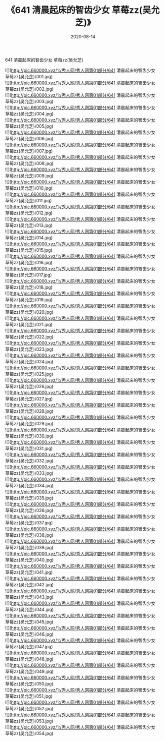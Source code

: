 ﻿---
layout: post
title:  《641 清晨起床的智齿少女 草莓zz(吴允芝)》
date:   2020-08-14
img: http://pic.660000.xyz/1:/秀人网/秀人网第01部分/641 清晨起床的智齿少女 草莓zz(吴允芝)/000.jpg
categories: [美女, 清纯, 唯美]
---

641 清晨起床的智齿少女 草莓zz(吴允芝)

  ![](http://pic.660000.xyz/1:/秀人网/秀人网第01部分/641 清晨起床的智齿少女 草莓zz(吴允芝)/001.jpg) <br> ![](http://pic.660000.xyz/1:/秀人网/秀人网第01部分/641 清晨起床的智齿少女 草莓zz(吴允芝)/002.jpg) <br> ![](http://pic.660000.xyz/1:/秀人网/秀人网第01部分/641 清晨起床的智齿少女 草莓zz(吴允芝)/003.jpg) <br> ![](http://pic.660000.xyz/1:/秀人网/秀人网第01部分/641 清晨起床的智齿少女 草莓zz(吴允芝)/004.jpg) <br> ![](http://pic.660000.xyz/1:/秀人网/秀人网第01部分/641 清晨起床的智齿少女 草莓zz(吴允芝)/005.jpg) <br> ![](http://pic.660000.xyz/1:/秀人网/秀人网第01部分/641 清晨起床的智齿少女 草莓zz(吴允芝)/006.jpg) <br> ![](http://pic.660000.xyz/1:/秀人网/秀人网第01部分/641 清晨起床的智齿少女 草莓zz(吴允芝)/007.jpg) <br> ![](http://pic.660000.xyz/1:/秀人网/秀人网第01部分/641 清晨起床的智齿少女 草莓zz(吴允芝)/008.jpg) <br> ![](http://pic.660000.xyz/1:/秀人网/秀人网第01部分/641 清晨起床的智齿少女 草莓zz(吴允芝)/009.jpg) <br> ![](http://pic.660000.xyz/1:/秀人网/秀人网第01部分/641 清晨起床的智齿少女 草莓zz(吴允芝)/010.jpg) <br> ![](http://pic.660000.xyz/1:/秀人网/秀人网第01部分/641 清晨起床的智齿少女 草莓zz(吴允芝)/011.jpg) <br> ![](http://pic.660000.xyz/1:/秀人网/秀人网第01部分/641 清晨起床的智齿少女 草莓zz(吴允芝)/012.jpg) <br> ![](http://pic.660000.xyz/1:/秀人网/秀人网第01部分/641 清晨起床的智齿少女 草莓zz(吴允芝)/013.jpg) <br> ![](http://pic.660000.xyz/1:/秀人网/秀人网第01部分/641 清晨起床的智齿少女 草莓zz(吴允芝)/014.jpg) <br> ![](http://pic.660000.xyz/1:/秀人网/秀人网第01部分/641 清晨起床的智齿少女 草莓zz(吴允芝)/015.jpg) <br> ![](http://pic.660000.xyz/1:/秀人网/秀人网第01部分/641 清晨起床的智齿少女 草莓zz(吴允芝)/016.jpg) <br> ![](http://pic.660000.xyz/1:/秀人网/秀人网第01部分/641 清晨起床的智齿少女 草莓zz(吴允芝)/017.jpg) <br> ![](http://pic.660000.xyz/1:/秀人网/秀人网第01部分/641 清晨起床的智齿少女 草莓zz(吴允芝)/018.jpg) <br> ![](http://pic.660000.xyz/1:/秀人网/秀人网第01部分/641 清晨起床的智齿少女 草莓zz(吴允芝)/019.jpg) <br> ![](http://pic.660000.xyz/1:/秀人网/秀人网第01部分/641 清晨起床的智齿少女 草莓zz(吴允芝)/020.jpg) <br> ![](http://pic.660000.xyz/1:/秀人网/秀人网第01部分/641 清晨起床的智齿少女 草莓zz(吴允芝)/021.jpg) <br> ![](http://pic.660000.xyz/1:/秀人网/秀人网第01部分/641 清晨起床的智齿少女 草莓zz(吴允芝)/022.jpg) <br> ![](http://pic.660000.xyz/1:/秀人网/秀人网第01部分/641 清晨起床的智齿少女 草莓zz(吴允芝)/023.jpg) <br> ![](http://pic.660000.xyz/1:/秀人网/秀人网第01部分/641 清晨起床的智齿少女 草莓zz(吴允芝)/024.jpg) <br> ![](http://pic.660000.xyz/1:/秀人网/秀人网第01部分/641 清晨起床的智齿少女 草莓zz(吴允芝)/025.jpg) <br> ![](http://pic.660000.xyz/1:/秀人网/秀人网第01部分/641 清晨起床的智齿少女 草莓zz(吴允芝)/026.jpg) <br> ![](http://pic.660000.xyz/1:/秀人网/秀人网第01部分/641 清晨起床的智齿少女 草莓zz(吴允芝)/027.jpg) <br> ![](http://pic.660000.xyz/1:/秀人网/秀人网第01部分/641 清晨起床的智齿少女 草莓zz(吴允芝)/028.jpg) <br> ![](http://pic.660000.xyz/1:/秀人网/秀人网第01部分/641 清晨起床的智齿少女 草莓zz(吴允芝)/029.jpg) <br> ![](http://pic.660000.xyz/1:/秀人网/秀人网第01部分/641 清晨起床的智齿少女 草莓zz(吴允芝)/030.jpg) <br> ![](http://pic.660000.xyz/1:/秀人网/秀人网第01部分/641 清晨起床的智齿少女 草莓zz(吴允芝)/031.jpg) <br> ![](http://pic.660000.xyz/1:/秀人网/秀人网第01部分/641 清晨起床的智齿少女 草莓zz(吴允芝)/032.jpg) <br> ![](http://pic.660000.xyz/1:/秀人网/秀人网第01部分/641 清晨起床的智齿少女 草莓zz(吴允芝)/033.jpg) <br> ![](http://pic.660000.xyz/1:/秀人网/秀人网第01部分/641 清晨起床的智齿少女 草莓zz(吴允芝)/034.jpg) <br> ![](http://pic.660000.xyz/1:/秀人网/秀人网第01部分/641 清晨起床的智齿少女 草莓zz(吴允芝)/035.jpg) <br> ![](http://pic.660000.xyz/1:/秀人网/秀人网第01部分/641 清晨起床的智齿少女 草莓zz(吴允芝)/036.jpg) <br> ![](http://pic.660000.xyz/1:/秀人网/秀人网第01部分/641 清晨起床的智齿少女 草莓zz(吴允芝)/037.jpg) <br> ![](http://pic.660000.xyz/1:/秀人网/秀人网第01部分/641 清晨起床的智齿少女 草莓zz(吴允芝)/038.jpg) <br> ![](http://pic.660000.xyz/1:/秀人网/秀人网第01部分/641 清晨起床的智齿少女 草莓zz(吴允芝)/039.jpg) <br> ![](http://pic.660000.xyz/1:/秀人网/秀人网第01部分/641 清晨起床的智齿少女 草莓zz(吴允芝)/040.jpg) <br> ![](http://pic.660000.xyz/1:/秀人网/秀人网第01部分/641 清晨起床的智齿少女 草莓zz(吴允芝)/041.jpg) <br> ![](http://pic.660000.xyz/1:/秀人网/秀人网第01部分/641 清晨起床的智齿少女 草莓zz(吴允芝)/042.jpg) <br> ![](http://pic.660000.xyz/1:/秀人网/秀人网第01部分/641 清晨起床的智齿少女 草莓zz(吴允芝)/043.jpg) <br> ![](http://pic.660000.xyz/1:/秀人网/秀人网第01部分/641 清晨起床的智齿少女 草莓zz(吴允芝)/044.jpg) <br> ![](http://pic.660000.xyz/1:/秀人网/秀人网第01部分/641 清晨起床的智齿少女 草莓zz(吴允芝)/045.jpg) <br> ![](http://pic.660000.xyz/1:/秀人网/秀人网第01部分/641 清晨起床的智齿少女 草莓zz(吴允芝)/046.jpg) <br> ![](http://pic.660000.xyz/1:/秀人网/秀人网第01部分/641 清晨起床的智齿少女 草莓zz(吴允芝)/047.jpg) <br> ![](http://pic.660000.xyz/1:/秀人网/秀人网第01部分/641 清晨起床的智齿少女 草莓zz(吴允芝)/048.jpg) <br> ![](http://pic.660000.xyz/1:/秀人网/秀人网第01部分/641 清晨起床的智齿少女 草莓zz(吴允芝)/049.jpg) <br> ![](http://pic.660000.xyz/1:/秀人网/秀人网第01部分/641 清晨起床的智齿少女 草莓zz(吴允芝)/050.jpg) <br> ![](http://pic.660000.xyz/1:/秀人网/秀人网第01部分/641 清晨起床的智齿少女 草莓zz(吴允芝)/051.jpg) <br> ![](http://pic.660000.xyz/1:/秀人网/秀人网第01部分/641 清晨起床的智齿少女 草莓zz(吴允芝)/052.jpg) <br> ![](http://pic.660000.xyz/1:/秀人网/秀人网第01部分/641 清晨起床的智齿少女 草莓zz(吴允芝)/053.jpg) <br> ![](http://pic.660000.xyz/1:/秀人网/秀人网第01部分/641 清晨起床的智齿少女 草莓zz(吴允芝)/054.jpg) <br>
